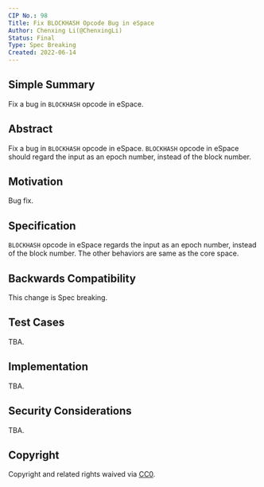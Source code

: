 ```yaml
---
CIP No.: 98
Title: Fix BLOCKHASH Opcode Bug in eSpace
Author: Chenxing Li(@ChenxingLi)
Status: Final
Type: Spec Breaking
Created: 2022-06-14
---
```


## Simple Summary
Fix a bug in `BLOCKHASH` opcode in eSpace.

## Abstract
Fix a bug in `BLOCKHASH` opcode in eSpace. `BLOCKHASH` opcode in eSpace should regard the input as an epoch number, instead of the block number. 

## Motivation
Bug fix.

## Specification
`BLOCKHASH` opcode in eSpace regards the input as an epoch number, instead of the block number. The other behaviors are same as the core space. 

## Backwards Compatibility

This change is Spec breaking. 

## Test Cases
TBA.

## Implementation
TBA.

## Security Considerations
TBA.

## Copyright
Copyright and related rights waived via [CC0](https://creativecommons.org/publicdomain/zero/1.0/).
